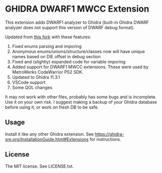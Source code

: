 GHIDRA DWARF1 MWCC Extension
=======================

This extension adds DWARF1 analyzer to Ghidra (built-in Ghidra DWARF analyzer does not support this version of DWARF
debug format).

Updated from [this fork](https://github.com/dbalatoni13/ghidra-dwarf1/tree/master) with these features:

1. Fixed enums parsing and imporing
2. Anonymous enums/unions/structure/classes now will have unique names based on DIE offset in debug section
3. Fixed and (slightly) expanded code for variable imporing 
4. Added support for DWARF1 MWCC extensions. These were used by MetroWerks CodeWarrior PS2 SDK.
5. Updated to Ghidra 11.3.1
6. VSCode support
7. Some QOL changes

It may not work with other files, probably has some bugs and is incomplete. Use it on your own risk. 
I suggest making a backup of your Ghidra database before using it, or work on fresh DB to be safe.

Usage
-----

Install it like any other Ghidra extension. See https://ghidra-sre.org/InstallationGuide.html#Extensions for instructions.

License
-------
The MIT license. See LICENSE.txt.
